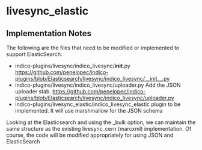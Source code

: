 # livesync_elastic

## Implementation Notes

The following are the files that need to be modified or implemented to support ElasticSearch:

* indico-plugins/livesync/indico_livesync/__init__.py 			
    https://github.com/penelopec/indico-plugins/blob/Elasticsearch/livesync/indico_livesync/__init__.py
* indico-plugins/livesync/indico_livesync/uploader.py		Add the JSON uploader stab.
	https://github.com/penelopec/indico-plugins/blob/Elasticsearch/livesync/indico_livesync/uploader.py
* indico-plugins/livesync_elastic/indico_livesync_elastic 
    plugin to be implemented.
    It will use marshmallow for the JSON schema

Looking at the Elasticsearch and using the _bulk option, we can maintain the same structure as the existing livesync_cern (marcxml) implementation. Of course, the code will be modified appropriately for using JSON and ElasticSearch

